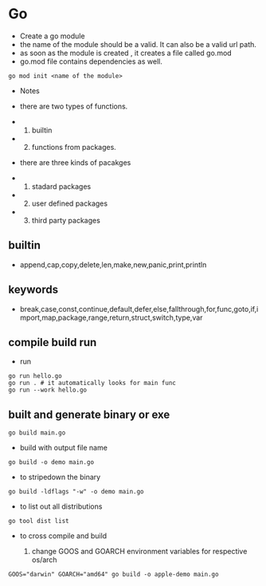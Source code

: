 # Go

- Create a go module
- the name of the module should be a valid. It can also be a valid url path.
- as soon as the module is created , it creates a file called go.mod
- go.mod file contains dependencies as well. 

```go mod init <name of the module>```

- Notes
- there are two types of functions.
- 1. builtin 
- 2. functions from packages.

- there are three kinds of pacakges
- 1. stadard packages
- 2. user defined packages
- 3. third party packages

## builtin
- append,cap,copy,delete,len,make,new,panic,print,println

## keywords

- break,case,const,continue,default,defer,else,fallthrough,for,func,goto,if,import,map,package,range,return,struct,switch,type,var

## compile build run

- run 

```
go run hello.go 
go run . # it automatically looks for main func
go run --work hello.go
```

## built and generate binary or exe

```
go build main.go
```

- build with output file name

```
go build -o demo main.go
```
- to stripedown the binary

```
go build -ldflags "-w" -o demo main.go
```

- to list out all distributions

```
go tool dist list
```

- to cross compile and build

    1. change GOOS and GOARCH environment variables for respective os/arch

```
GOOS="darwin" GOARCH="amd64" go build -o apple-demo main.go
```
